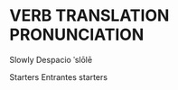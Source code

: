 
# VERB              TRANSLATION             PRONUNCIATION           

Slowly              Despacio                ˈslōlē                  

Starters            Entrantes               starters                